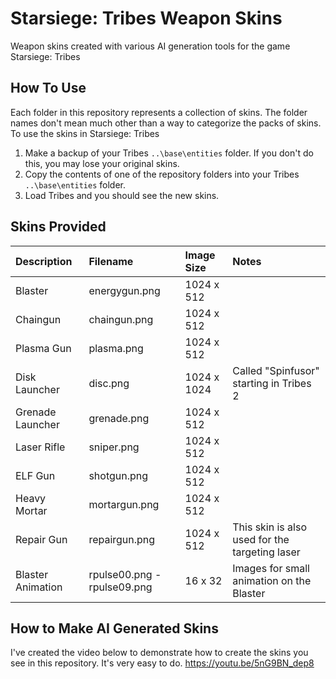 # Starsiege: Tribes Weapon Skins
Weapon skins created with various AI generation tools for the game Starsiege: Tribes

## How To Use
Each folder in this repository represents a collection of skins. The folder names don't mean much other than a way to categorize the packs of skins.
To use the skins in Starsiege: Tribes
1. Make a backup of your Tribes `..\base\entities` folder. If you don't do this, you may lose your original skins.
2. Copy the contents of one of the repository folders into your Tribes `..\base\entities` folder.
3. Load Tribes and you should see the new skins.

## Skins Provided
| Description | Filename | Image Size | Notes |
|:-|:-|:-|:-|
|Blaster|energygun.png|1024 x 512||
|Chaingun|chaingun.png|1024 x 512||
|Plasma Gun|plasma.png|1024 x 512||
|Disk Launcher|disc.png|1024 x 1024|Called "Spinfusor" starting in Tribes 2|
|Grenade Launcher|grenade.png|1024 x 512||
|Laser Rifle|sniper.png|1024 x 512||
|ELF Gun|shotgun.png|1024 x 512||
|Heavy Mortar|mortargun.png|1024 x 512||
|Repair Gun|repairgun.png|1024 x 512|This skin is also used for the targeting laser|
|Blaster Animation|rpulse00.png - rpulse09.png|16 x 32|Images for small animation on the Blaster|

## How to Make AI Generated Skins
I've created the video below to demonstrate how to create the skins you see in this repository. It's very easy to do.
https://youtu.be/5nG9BN_dep8
